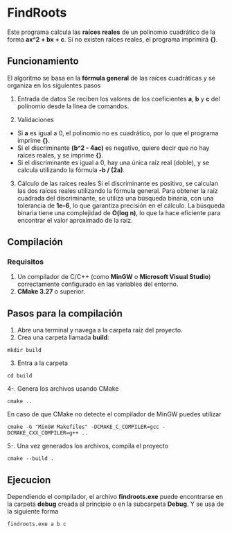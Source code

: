# FindRoots

Este programa calcula las **raíces reales** de un polinomio cuadrático de la forma **ax^2 + bx + c**. Si no existen raíces reales, el programa imprimirá **{}**.

## Funcionamiento

El algoritmo se basa en la **fórmula general** de las raíces cuadráticas y se organiza en los siguientes pasos

1. Entrada de datos
Se reciben los valores de los coeficientes **a**, **b** y **c** del polinomio desde la línea de comandos.

2. Validaciones
- Si **a** es igual a 0, el polinomio no es cuadrático, por lo que el programa imprime **{}**.
- Si el discriminante **(b^2 - 4ac)** es negativo, quiere decir que no hay raíces reales, y se imprime **{}**.
- Si el discriminante es igual a 0, hay una única raíz real (doble), y se calcula utilizando la fórmula **-b / (2a)**.

3. Cálculo de las raíces reales
Si el discriminante es positivo, se calculan las dos raíces reales utilizando la fórmula general. Para obtener la raíz cuadrada del discriminante, se utiliza una búsqueda binaria, con una tolerancia de **1e-6**, lo que garantiza precisión en el cálculo. La búsqueda binaria tiene una complejidad de **O(log n)**, lo que la hace eficiente para encontrar el valor aproximado de la raíz.

## Compilación

### Requisitos
1. Un compilador de C/C++ (como **MinGW** o **Microsoft Visual Studio**) correctamente configurado en las variables del entorno.
2. **CMake 3.27** o superior.

## Pasos para la compilación
1. Abre una terminal y navega a la carpeta raíz del proyecto.
2. Crea una carpeta llamada **build**:
```
mkdir build
```
3. Entra a la carpeta
```
cd build
```
4-. Genera los archivos usando CMake
```
cmake ..
```
En caso de que CMake no detecte el compilador de MinGW puedes utilizar
```
cmake -G "MinGW Makefiles" -DCMAKE_C_COMPILER=gcc -DCMAKE_CXX_COMPILER=g++ ..
```
5-. Una vez generados los archivos, compila el proyecto
```
cmake --build .
```
## Ejecucion
Dependiendo el compilador, el archivo **findroots.exe** puede encontrarse en la carpeta **debug** creada al principio o en la subcarpeta **Debug**. 
Y se usa de la siguiente forma
```
findroots.exe a b c
```
